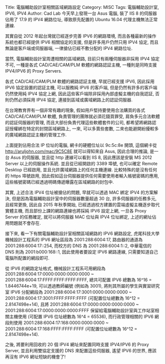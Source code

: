 Title: 電腦輔助設計室相關區域網路設定
Category: MISC
Tags: 電腦輔助設計室, IPV6, IPV4
Author: Cad Lab
今天早上發現一台 Asus 電腦, 裝了 IIS 8 的伺服器佔用了 17.9 的 IPV4 網路位址, 導致原先配置的 Ubuntu 16.04 代理主機無法正常連線.

<!-- PELICAN_END_SUMMARY -->

其實自從 2012 年起台灣就已經逐步完善 IPV6 的網路環境, 而且各種最新的操作系統也都已經提供 IPV6 相關協定的支援, 但是許多用戶仍然只用 IPV4 協定, 而且無論是客戶端或伺服器端, 一律搶佔已經不敷分配的 IPV4 網路位址.

當然, 電腦輔助設計室周遭相關的區域網路, 目前只有兩種伺服器非採用 IPV4 協定不可, 一種是各式 CAD/CAE/CAM/PLM 軟體的網路認証主機, 一種則是同時支援 IPV4/IPV6 的 Proxy Servers.

各式 CAD/CAE/CAM/PLM 軟體的網路認証主機, 早就已經支援 IPV6, 因此採用 IPV6 協定設置的認証主機, 可以服務純 IPV6 的客戶端, 但是仍然有許多的客戶端仍然使用純 IPV4 協定上網, 因此這些客戶端除非採用內部虛擬主機的自我認証, 否則仍然必須採用 IPV4 協定, 連接到區域或廣域網路上的認証伺服器.

在台灣教育界有一個非常有趣的現象, 假如用戶堅持要使用合法購買的各式 CAD/CAE/CAM/PLM 軟體, 負責管理的團隊就必須花錢買罪受, 肩負多元合法軟體的認証伺服器的管理, 而且大部份負責代理這些軟體套件的公司, 都希望將網路認証授權綁在特定的封閉區域網路上, 一來, 可以多賣些套數, 二來也能避開紛擾較多的廣域網路認証主機的管理工作.

上面提到佔用合法 IP 位址的電腦, 網卡的硬體位址以 9c:5c:8e 開頭, 這個網卡從 <a href="http://aruljohn.com/mac/9C5C8E">http://aruljohn.com/mac/9C5C8E</a> 就可以得知來自 Asus, 因此合理的推論, 是一台 Asus 的伺服器, 並且從 http 連線可以看到 IIS 8, 因此應該是安裝 MS 2012 Server 以上的伺服操作系統. 並且從已經開啟的 3389 埠號, 也可以確定 Remote Desktop 已經啟用, 並且允許廣域網路上的任何主機連線. 比較特殊的是沒有任何的 https 埠號啟用, 因此假如這台伺服器提供任何需要使用者輸入帳號密碼的應用, 這些帳號密碼已經透過明碼傳遞曝露在區域網路的封包中.

其實, 上述合法 IPV4 位址被搶佔的問題, 早就可以透過 MAC 綁定 IPV4 的方案解決, 但是因為電腦輔助設計室中的伺服器數量超過 30 台, 許多伺服器的任務多元, 且經常更換, 因此自 2015 年秋季開始, 已經透過校方建置的雲端虛擬主機逐步取代實體主機, 而且部份上課的網路連線也將採純 IPV6 設定上網, 一旦各 Proxy Server 的任務確定, 就可以將伺服器 MAC 位址與 IPV4 位址綁定, 上述的網址佔用問題就不會存在.

接下來, 看一下有關電腦輔助設計室相關區域網路的 IPV6 網路設定, 虎尾科技大學機械設計工程系的 IPV6 網址區段為 2001:288:6004:17, 路由器的通道為 2001:288:6004:17::254, 而校方的 DNS 為 2001:288:6004:1::2, 中華電信的 DNS 則為 2001:b000:168::1, 因此使用者要設定 IPV6 網路連線, 只需要知道自己電腦所配置的網段即可.

從 IPV6 的網路定址格式, 機械設計工程系可用網段為 2001:288:6004:17:0000:0000:0000:0000 ~ 2001:288:6004:17:FFFF:FFFF:FFFF:FFFF, 總共可配置 IPV6 總數為 16^16 = 1.8446744e+19, 可以透過教師編號 (例如為 3001), 將則其所屬的學生與實習研究室 IPV6 分配網段為 2001:288:6004:17:3001:0000:0000:0000 ~ 2001:288:6004:17:3001:FFFF:FFFF:FFFF (可配置位址總數為 16^12 = 2.8147498e+14), 且將 2001:288:6004:17:0000:0000:0000:0000 ~ 2001:288:6004:17:0000:0000:0000:FFFF 保留給電腦輔助設計室與工作站室相關主機使用 (可配置 IPV6 位址總數為 16^4 = 65536), 而行政管理相關的 IPV6 網段則使用 2001:288:6004:17:168:0000:0000:0000 ~ 2001:288:6004:17:168:FFFF:FFFF:FFFF (可配置位址總數為 16^12 = 2.8147498e+14).

之後, 將要利用回收的 20 個 IPV4 網址來配置同時支援 IPV4/IPV6 的 Proxy Server, 並且利用雙協定支援的 DNS 來配置這些伺服器, 遙望 IPV6 的世界, 應該再沒有 IPV6 網址短缺的機會了!


